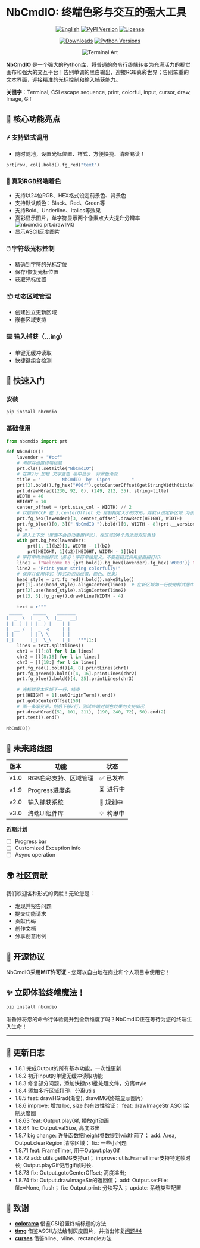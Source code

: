# NbCmdIO: 终端色彩与交互的强大工具

<div align="center">

[![English](https://img.shields.io/badge/Readme-English-blue?style=for-the-badge&logo=googledocs&logoColor=white)](https://github.com/YXPHOPE/NbCmdIO/blob/main/README.en.md)
[![PyPI Version](https://img.shields.io/pypi/v/nbcmdio?style=for-the-badge&logo=pypi)](https://pypi.org/project/nbcmdio/)
[![License](https://img.shields.io/pypi/l/nbcmdio?style=for-the-badge&logo=opensourceinitiative)](https://github.com/YXPHOPE/NbCmdIO/blob/main/LICENSE)

[![Downloads](https://img.shields.io/pypi/dm/nbcmdio?style=for-the-badge&logo=hono)](https://pypi.org/project/nbcmdio/)
[![Python Versions](https://img.shields.io/pypi/pyversions/nbcmdio?style=for-the-badge&logo=python)](https://www.python.org/)

![Terminal Art](./assets/NbCmdIO.png)

</div>

**NbCmdIO** 是一个强大的Python库，将普通的命令行终端转变为充满活力的视觉画布和强大的交互平台！告别单调的黑白输出，迎接RGB真彩世界；告别笨重的文本界面，迎接精准的光标控制和输入捕获能力。

**关键字**：Terminal, CSI escape sequence, print, colorful, input, cursor, draw, Image, Gif

## 🌟 核心功能亮点

### ⚡ 支持链式调用

- 随时随地，设置光标位置、样式，方便快捷、清晰易读！

```python
prt[row, col].bold().fg_red("text")
```

### 🎨 真彩RGB终端着色

- 支持以24位RGB、HEX格式设定前景色、背景色
- 支持默认颜色：Black、Red、Green等
- 支持Bold、Underline、Italics等效果
- 真彩显示图片，单字符显示两个像素点大大提升分辨率
  ![nbcmdio.prt.drawIMG](./assets/drawDoraemon.png)
- 显示ASCII灰度图片

### 🖱️ 字符级光标控制

- 精确到字符的光标定位
- 保存/恢复光标位置
- 获取光标位置

### 📦 动态区域管理

- 创建独立更新区域
- 嵌套区域支持

### ⌨️ 输入捕获（...ing）

- 单键无缓冲读取
- 快捷键组合检测

## 🚀 快速入门

### 安装

```bash
pip install nbcmdio
```

### 基础使用

```python
from nbcmdio import prt

def NbCmdIO():
    lavender = "#ccf"
    # 清屏并设置终端标题
    prt.cls().setTitle("NbCmdIO")
    # 在第2行 加粗 文字蓝色 居中显示  背景色渐变
    title = "        NbCmdIO  by  Cipen        "
    prt[2].bold().fg_hex("#00f").gotoCenterOffset(getStringWidth(title), 2)
    prt.drawHGrad((230, 92, 0), (249, 212, 35), string=title)
    WIDTH = 40
    HEIGHT = 10
    center_offset = (prt.size_col - WIDTH) // 2
    # 以前景#CCF 在 3,centerOffset 处 绘制指定大小的方形，并默认设定新区域 为该方形
    prt.fg_hex(lavender)[3, center_offset].drawRect(HEIGHT, WIDTH)
    prt.fg_blue()[0, 3](" NbCmdIO ").bold()[0, WIDTH - 8](prt.__version__)
    b2 = "  "
    # 进入上下文（里面不会自动重置样式），在区域的4个角添加方形色块
    with prt.bg_hex(lavender):
        prt[1, 1](b2)[1, WIDTH - 1](b2)
        prt[HEIGHT, 1](b2)[HEIGHT, WIDTH - 1](b2)
    # 字符串内添加样式（务必：字符单独定义，不要在链式调用里直接打印）
    line1 = f"Welcome to {prt.bold().bg_hex(lavender).fg_hex('#000')} NbCmdIO "
    line2 = "Print your string colorfully!"
    # 保存并使用样式（样式将包括位置、颜色、效果）
    head_style = prt.fg_red().bold().makeStyle()
    prt[1].use(head_style).alignCenter(line1)  # 在新区域第一行使用样式居中显示文本
    prt[2].use(head_style).alignCenter(line2)
    prt[3, 3].fg_grey().drawHLine(WIDTH - 4)

    text = r"""
 _____    _____    _______ 
|  _  \  |  _  \  |__   __|
| |__) | | |__) |    | |   
|  __ /  |  _  <     | |   
| |      | | \ \     | |   
|_|      |_|  \_\    |_|   """[1:]
    lines = text.splitlines()
    chr1 = [l[:8] for l in lines]
    chr2 = [l[8:18] for l in lines]
    chr3 = [l[18:] for l in lines]
    prt.fg_red().bold()[4, 8].printLines(chr1)
    prt.fg_green().bold()[4, 16].printLines(chr2)
    prt.fg_blue().bold()[4, 25].printLines(chr3)

    # 光标跳至本区域下一行，结束
    prt[HEIGHT + 1].setOriginTerm().end()
    prt.gotoCenterOffset(50)
    # 画一条渐变带，然后下移2行，测试终端对颜色效果的支持情况
    prt.drawHGrad((51, 101, 211), (190, 240, 72), 50).end(2)
    prt.test().end()

NbCmdIO()
```

## 🔮 未来路线图

| 版本 | 功能                  | 状态        |
| ---- | --------------------- | ----------- |
| v1.0 | RGB色彩支持、区域管理 | ✅ 已发布   |
| v1.9 | Progress进度条        | ⏳  进行中 |
| v2.0 | 输入捕获系统          | 📅 规划中   |
| v3.0 | 终端UI组件库          | 💡  构思中 |

**近期计划**

* [ ] Progress bar
* [ ] Customized Exception info
* [ ] Async operation

## 🌍 社区贡献

我们欢迎各种形式的贡献！无论您是：

- 发现并报告问题
- 提交功能请求
- 贡献代码
- 创作文档
- 分享创意用例

## 📜 开源协议

NbCmdIO采用**MIT许可证** - 您可以自由地在商业和个人项目中使用它！

## ✨ 立即体验终端魔法！

```bash
pip install nbcmdio
```

准备好将您的命令行体验提升到全新维度了吗？NbCmdIO正在等待为您的终端注入生命！

---

## 📜 更新日志

- 1.8.1 完成Output的所有基本功能，一次性更新
- 1.8.2 初开Input的单键无缓冲读取功能
- 1.8.3 修复部分问题，添加快捷ps1批处理文件，分离style
- 1.8.4 添加多行区域打印，分离utils
- 1.8.5 feat: drawHGrad(渐变), drawIMG(终端显示图片)
- 1.8.6 improve: 增加 loc, size 的有效性验证；
  feat: drawImageStr ASCII绘制灰度图
- 1.8.63 feat: Output.playGif, 播放gif动画
- 1.8.64 fix: Output.valSize, 高度溢出
- 1.8.7 big change: 许多函数把height参数提到width前了；
  add: Area, Output.clearRegion 清除区域；
  fix: 一些小问题
- 1.8.71 feat: FrameTimer, 用于Output.playGif
- 1.8.72 add: utils.getIMG支持url；
  improve: utils.FrameTimer支持特定帧时长; Output.playGif使用gif帧时长.
- 1.8.73 fix: Output.gotoCenterOffset; 高度溢出;
- 1.8.74 fix: Output.drawImageStr的返回值；
  add: Output.setFile: file=None, flush；
  fix: Output.print: 分块写入；
  update: 系统类型配置

## 🙏 致谢

- **[colorama](https://github.com/tartley/colorama)** 借鉴CSI设置终端标题的方法
- **[timg](https://github.com/adzierzanowski/timg)** 借鉴ASCII方法绘制灰度图片，并指出修复[问题#4](https://github.com/adzierzanowski/timg/issues/4)
- **[curses](https://github.com/zephyrproject-rtos/windows-curses)** 借鉴hline、vline、rectangle方法

